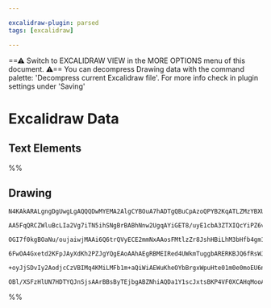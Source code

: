 ```yaml
---

excalidraw-plugin: parsed
tags: [excalidraw]

---
```

==⚠  Switch to EXCALIDRAW VIEW in the MORE OPTIONS menu of this document. ⚠== You can decompress Drawing data with the command palette: 'Decompress current Excalidraw file'. For more info check in plugin settings under 'Saving'


# Excalidraw Data
## Text Elements
%%
## Drawing
```compressed-json
N4KAkARALgngDgUwgLgAQQQDwMYEMA2AlgCYBOuA7hADTgQBuCpAzoQPYB2KqATLZMzYBXUtiRoIACyhQ4zZAHoFAc0JRJQgEYA6bGwC2CgF7N6hbEcK4OCtptbErHALRY8RMpWdx8Q1TdIEfARcZgRmBShcZQUebQBmbQAGGjoghH0EDihmbgBtcDBQMBKIEm4IIgA1UgANGvpUkshYRAqoLCgm0sxuZwA2foBGbR4AVn5SmD6hobjxycgKEnVu

AA5FqQRCZWluBcLIa2Vg7iTN5ihSNgBrBABhNnw2UgqAYiGET8/uyE1cbA3ZTXIQcYiPZ6vCRXazMOC4QLZX4QABmhHw+AAyrBThJBB5kZdrncAOorST7C5XW4IbEwXHofHlTYg3YccK5NBDTZseHYNTTLlJc6HCDA4RwACSxE5qDyAF1NijyJlpdwOEIMZtCGCsBVcCkWcIwezmLKNVrRWEEMRuHMAOw8JJreJjAAsfFFjBY7C4aHim29rE4ADl

OGI7f0kgBOaNu/oujaiwjMAAi6Q6trQVyECE2mmNxAAosFMtlzZr8JshHBiLhM3bHfb4gm1v0xtGeNzRUQODd1ZXNs9ATbuCiCGFNh1MF0JMjyBQACqdCrIlGcKCYwhGcS8EXNVEbgBiuH06MFqAmounUAAgkRlH70MEUV1A0woOYCPedk/oLzkT0bJcB1Jg1TQC0q1FF4dh1AhlxnVdNlwIQoDYAAlcJt13HM8x7UCAAltl2WdUBGcZCgAX3ARU

6FwOA4Gxetd2KFpJAyXdKh2PZJgYQgEAoAAhAEgRBMEIRed4UWkmTuggbARERKBJQ6fRsWJB4nkkiQPi+PS5IU0glJUjJhMBcVQXBLSoXQGEODhBEsjfQp5MUpyTP0I90SxHFOKZW1eMM4zVPUmkyWIVY0E9UogvckLqTuOkGQgfyDLc7IPPQ4Q2Q5O1AvS5TVIAeT5AU7WFfKjLijIj2PU9z24K8YoKjzauyLcd32fdIFijLVIQu8Hz/F9nOaqq

+oyJjSDvIy2AodjcCzVBIMq4KMiLMFb1m+aQiWiAEWuKheOYbBrgxWpuHte01m0e0moEU6nnwABNbg3TWJJbvuiAjDYAxuFYyB6AIXM7So1bqv0LLLNNWUIDEgKXOBEgOt3FakdIEgJJswGIEEp49ree5o2J4nkUw5RNQRd4i1TWnaYgcGXN6zcEoQErP04CtLVKOBAjMYRmAAcUx4hUYHHnIGVU8EEw3VMY4ZQAdFLJcE0YIltwzZsCIOBuC10U

OBl/XSFzHlUN7HDTYQJnSjsAArBBsByTEjbgABZNhiAQDa1Y1scJxtsBKP4VF0XCAHqMooA=
```
%%